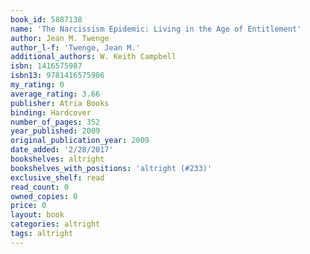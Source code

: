 ```yaml
---
book_id: 5887138
name: 'The Narcissism Epidemic: Living in the Age of Entitlement'
author: Jean M. Twenge
author_l-f: 'Twenge, Jean M.'
additional_authors: W. Keith Campbell
isbn: 1416575987
isbn13: 9781416575986
my_rating: 0
average_rating: 3.66
publisher: Atria Books
binding: Hardcover
number_of_pages: 352
year_published: 2009
original_publication_year: 2009
date_added: '2/28/2017'
bookshelves: altright
bookshelves_with_positions: 'altright (#233)'
exclusive_shelf: read
read_count: 0
owned_copies: 0
price: 0
layout: book
categories: altright
tags: altright
---
```

